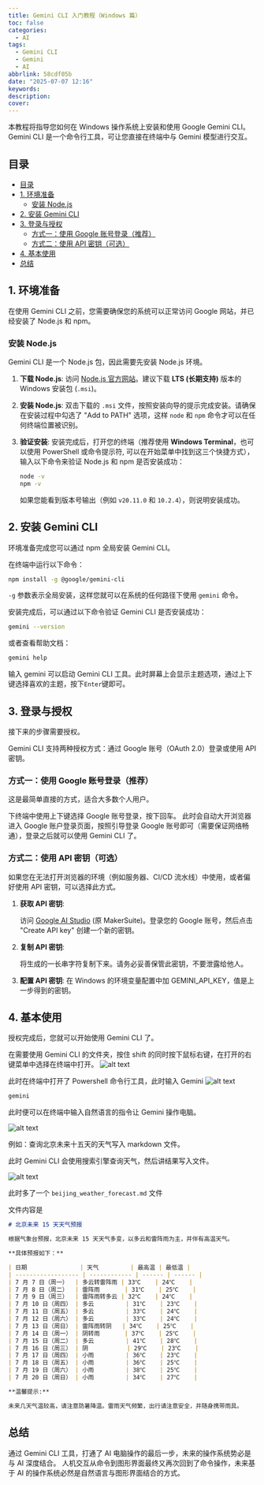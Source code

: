 ```yaml
---
title: Gemini CLI 入门教程（Windows 篇）
toc: false
categories:
  - AI
tags:
  - Gemini CLI
  - Gemini
  - AI
abbrlink: 58cdf05b
date: "2025-07-07 12:16"
keywords:
description:
cover:
---
```


本教程将指导您如何在 Windows 操作系统上安装和使用 Google Gemini CLI。Gemini CLI 是一个命令行工具，可让您直接在终端中与 Gemini 模型进行交互。

<!-- more -->

## 目录

- [目录](#目录)
- [1. 环境准备](#1-环境准备)
  - [安装 Node.js](#安装-nodejs)
- [2. 安装 Gemini CLI](#2-安装-gemini-cli)
- [3. 登录与授权](#3-登录与授权)
  - [方式一：使用 Google 账号登录（推荐）](#方式一使用-google-账号登录推荐)
  - [方式二：使用 API 密钥（可选）](#方式二使用-api-密钥可选)
- [4. 基本使用](#4-基本使用)
- [总结](#总结)

## 1. 环境准备

在使用 Gemini CLI 之前，您需要确保您的系统可以正常访问 Google 网站，并已经安装了 Node.js 和 npm。

### 安装 Node.js

Gemini CLI 是一个 Node.js 包，因此需要先安装 Node.js 环境。

1.  **下载 Node.js**:
    访问 [Node.js 官方网站](https://nodejs.org/en/download/)。建议下载 **LTS (长期支持)** 版本的 Windows 安装包 (`.msi`)。

2.  **安装 Node.js**:
    双击下载的 `.msi` 文件，按照安装向导的提示完成安装。请确保在安装过程中勾选了 "Add to PATH" 选项，这样 `node` 和 `npm` 命令才可以在任何终端位置被识别。

3.  **验证安装**:
    安装完成后，打开您的终端（推荐使用 **Windows Terminal**，也可以使用 PowerShell 或命令提示符, 可以在开始菜单中找到这三个快捷方式），输入以下命令来验证 Node.js 和 npm 是否安装成功：

    ```bash
    node -v
    npm -v
    ```

    如果您能看到版本号输出（例如 `v20.11.0` 和 `10.2.4`），则说明安装成功。

## 2. 安装 Gemini CLI

环境准备完成您可以通过 npm 全局安装 Gemini CLI。

在终端中运行以下命令：

```bash
npm install -g @google/gemini-cli
```

`-g` 参数表示全局安装，这样您就可以在系统的任何路径下使用 `gemini` 命令。

安装完成后，可以通过以下命令验证 Gemini CLI 是否安装成功：

```bash
gemini --version
```

或者查看帮助文档：

```bash
gemini help
```

输入 gemini 可以启动 Gemini CLI 工具。此时屏幕上会显示主题选项，通过上下键选择喜欢的主题，按下`Enter`键即可。

## 3. 登录与授权

接下来的步骤需要授权。

Gemini CLI 支持两种授权方式：通过 Google 账号（OAuth 2.0）登录或使用 API 密钥。

### 方式一：使用 Google 账号登录（推荐）

这是最简单直接的方式，适合大多数个人用户。

下终端中使用上下键选择 Google 账号登录，按下回车。
此时会自动大开浏览器进入 Google 账户登录页面，按照引导登录 Google 账号即可（需要保证网络畅通），登录之后就可以使用 Gemini CLI 了。

### 方式二：使用 API 密钥（可选）

如果您在无法打开浏览器的环境（例如服务器、CI/CD 流水线）中使用，或者偏好使用 API 密钥，可以选择此方式。

1.  **获取 API 密钥**:

    访问 [Google AI Studio](https://aistudio.google.com/app/apikey) (原 MakerSuite)。登录您的 Google 账号，然后点击 "Create API key" 创建一个新的密钥。

2.  **复制 API 密钥**:

    将生成的一长串字符复制下来。请务必妥善保管此密钥，不要泄露给他人。

3.  **配置 API 密钥**:
    在 Windows 的环境变量配置中加 GEMINI_API_KEY，值是上一步得到的密钥。

## 4. 基本使用

授权完成后，您就可以开始使用 Gemini CLI 了。

在需要使用 Gemini CLI 的文件夹，按住 shift 的同时按下鼠标右键，在打开的右键菜单中选择在终端中打开。
![alt text](Gemini-CLI-入门教程（windows篇）/open_terminal_at_explorer.png)

此时在终端中打开了 Powershell 命令行工具，此时输入 Gemini
![alt text](Gemini-CLI-入门教程（windows篇）/terminal.png)

```powershell
gemini
```

此时便可以在终端中输入自然语言的指令让 Gemini 操作电脑。

![alt text](Gemini-CLI-入门教程（windows篇）/gemini_cli_logo.png)

例如：查询北京未来十五天的天气写入 markdown 文件。

此时 Gemini CLI 会使用搜索引擎查询天气，然后讲结果写入文件。

![alt text](Gemini-CLI-入门教程（windows篇）/gemini-cli_example1.png)

此时多了一个 `beijing_weather_forecast.md` 文件

文件内容是

```markdown
# 北京未来 15 天天气预报

根据气象台预报，北京未来 15 天天气多变，以多云和雷阵雨为主，并伴有高温天气。

**具体预报如下：**

| 日期               | 天气         | 最高温 | 最低温 |
| ------------------ | ------------ | ------ | ------ |
| 7 月 7 日（周一）  | 多云转雷阵雨 | 33℃    | 24℃    |
| 7 月 8 日（周二）  | 雷阵雨       | 31℃    | 25℃    |
| 7 月 9 日（周三）  | 雷阵雨转多云 | 32℃    | 24℃    |
| 7 月 10 日（周四） | 多云         | 31℃    | 23℃    |
| 7 月 11 日（周五） | 多云         | 33℃    | 24℃    |
| 7 月 12 日（周六） | 多云         | 33℃    | 24℃    |
| 7 月 13 日（周日） | 雷阵雨转阴   | 34℃    | 25℃    |
| 7 月 14 日（周一） | 阴转雨       | 37℃    | 25℃    |
| 7 月 15 日（周二） | 多云         | 41℃    | 28℃    |
| 7 月 16 日（周三） | 阴           | 29℃    | 23℃    |
| 7 月 17 日（周四） | 小雨         | 36℃    | 23℃    |
| 7 月 18 日（周五） | 小雨         | 36℃    | 25℃    |
| 7 月 19 日（周六） | 小雨         | 38℃    | 25℃    |
| 7 月 20 日（周日） | 小雨         | 34℃    | 27℃    |

**温馨提示:**

未来几天气温较高，请注意防暑降温。雷雨天气频繁，出行请注意安全，并随身携带雨具。
```

## 总结

通过 Gemini CLI 工具，打通了 AI 电脑操作的最后一步，未来的操作系统势必是与 AI 深度结合。
人机交互从命令到图形界面最终又再次回到了命令操作，未来基于 AI 的操作系统必然是自然语言与图形界面结合的方式。
